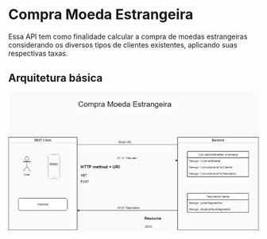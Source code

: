 
# Compra Moeda Estrangeira

Essa API tem como finalidade calcular a compra de moedas estrangeiras considerando
os diversos tipos de clientes existentes, aplicando suas respectivas taxas.

## Arquitetura básica
![alt text](https://github.com/femoig/CompraMoedaEstrangeira/blob/main/compra_moeda_estrangeira.png?raw=true)
